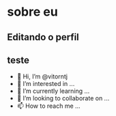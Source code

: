 # sobre eu

## Editando o perfil

## teste

- 👋 Hi, I’m @vitorntj
- 👀 I’m interested in ...
- 🌱 I’m currently learning ...
- 💞️ I’m looking to collaborate on ...
- 📫 How to reach me ...

<!---
vitorntj/vitorntj is a ✨ special ✨ repository because its `README.md` (this file) appears on your GitHub profile.
You can click the Preview link to take a look at your changes.
--->
